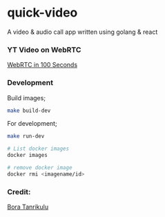 # quick-video

A video &amp; audio call app written using golang &amp; react

### YT Video on WebRTC

[WebRTC in 100 Seconds ](https://www.youtube.com/watch?v=WmR9IMUD_CY&ab_channel=Fireship)

### Development

Build images;

```sh
make build-dev
```

For development;

```sh
make run-dev
```

```sh
# List docker images
docker images

# remove docker image
docker rmi <imagename/id>
```

### Credit:

[Bora Tanrikulu](https://github.com/boratanrikulu/quik)
